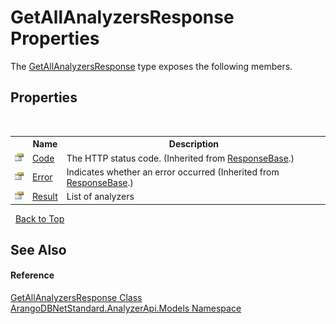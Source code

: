 # GetAllAnalyzersResponse Properties
 

The <a href="a9a35af0-792d-f74c-5085-e12206d9897d">GetAllAnalyzersResponse</a> type exposes the following members.


## Properties
&nbsp;<table><tr><th></th><th>Name</th><th>Description</th></tr><tr><td>![Public property](media/pubproperty.gif "Public property")</td><td><a href="265a24b3-d613-2a80-276c-85071cee375a">Code</a></td><td>
The HTTP status code.
 (Inherited from <a href="e45c652b-f0b5-f96e-c1ea-5dc3d86e4d98">ResponseBase</a>.)</td></tr><tr><td>![Public property](media/pubproperty.gif "Public property")</td><td><a href="c4c0c8e4-1f8e-aa76-0207-cd81ab6c407d">Error</a></td><td>
Indicates whether an error occurred
 (Inherited from <a href="e45c652b-f0b5-f96e-c1ea-5dc3d86e4d98">ResponseBase</a>.)</td></tr><tr><td>![Public property](media/pubproperty.gif "Public property")</td><td><a href="37c08be1-33b0-7d1a-2039-413332cc0e46">Result</a></td><td>
List of analyzers</td></tr></table>&nbsp;
<a href="#getallanalyzersresponse-properties">Back to Top</a>

## See Also


#### Reference
<a href="a9a35af0-792d-f74c-5085-e12206d9897d">GetAllAnalyzersResponse Class</a><br /><a href="a2e54104-4ead-c0d1-eaad-3d92d56c8fb7">ArangoDBNetStandard.AnalyzerApi.Models Namespace</a><br />
